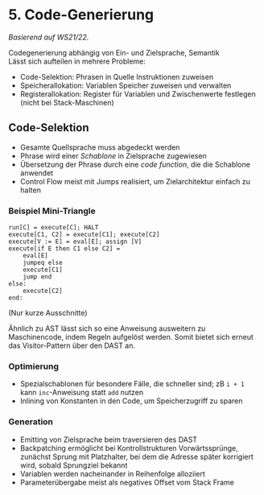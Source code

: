 # 5. Code-Generierung
*Basierend auf WS21/22.*

Codegenerierung abhängig von Ein- und Zielsprache, Semantik  
Lässt sich aufteilen in mehrere Probleme:

- Code-Selektion: Phrasen in Quelle Instruktionen zuweisen
- Speicherallokation: Variablen Speicher zuweisen und verwalten
- Registerallokation: Register für Variablen und Zwischenwerte
  festlegen (nicht bei Stack-Maschinen)


## Code-Selektion
- Gesamte Quellsprache muss abgedeckt werden
- Phrase wird einer *Schablone* in Zielsprache zugewiesen
- Übersetzung der Phrase durch eine *code function*, die die
  Schablone anwendet
- Control Flow meist mit Jumps realisiert, um Zielarchitektur
  einfach zu halten

### Beispiel Mini-Triangle
```
run[C] = execute[C]; HALT
execute[C1, C2] = execute[C1]; execute[C2]
execute[V := E] = eval[E]; assign [V]
execute[if E then C1 else C2] =
    eval[E]
    jumpeq else
    execute[C1]
    jump end
else:
    execute[C2]
end:
```
(Nur kurze Ausschnitte)

Ähnlich zu AST lässt sich so eine Anweisung ausweitern zu
Maschinencode, indem Regeln aufgelöst werden. Somit bietet sich
erneut das Visitor-Pattern über den DAST an.

### Optimierung
- Spezialschablonen für besondere Fälle, die schneller sind; zB
  `i + 1` kann `inc`-Anweisung statt `add` nutzen
- Inlining von Konstanten in den Code, um Speicherzugriff zu sparen

### Generation
- Emitting von Zielsprache beim traversieren des DAST
- Backpatching ermöglicht bei Kontrollstrukturen Vorwärtssprünge,
  zunächst Sprung mit Platzhalter, bei dem die Adresse später
  korrigiert wird, sobald Sprungziel bekannt
- Variablen werden nacheinander in Reihenfolge alloziiert
- Parameterübergabe meist als negatives Offset vom Stack Frame
